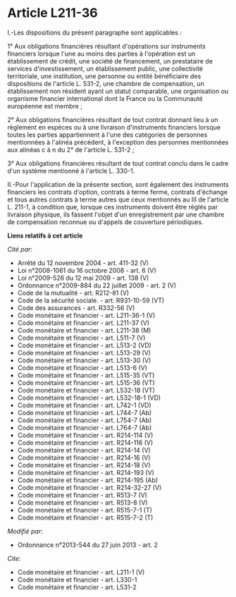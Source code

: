 # Article L211-36

I.-Les dispositions du présent paragraphe sont applicables : 

1° Aux obligations financières résultant d'opérations sur instruments financiers lorsque l'une au moins des parties à
l'opération est un établissement de crédit, une société de financement, un prestataire de services d'investissement, un
établissement public, une collectivité territoriale, une institution, une personne ou entité bénéficiaire des dispositions de
l'article L. 531-2, une chambre de compensation, un établissement non résident ayant un statut comparable, une organisation
ou organisme financier international dont la France ou la Communauté européenne est membre ; 

2° Aux obligations financières résultant de tout contrat donnant lieu à un règlement en espèces ou à une livraison
d'instruments financiers lorsque toutes les parties appartiennent à l'une des catégories de personnes mentionnées à l'alinéa
précédent, à l'exception des personnes mentionnées aux alinéas c à n du 2° de l'article L. 531-2 ; 

3° Aux obligations financières résultant de tout contrat conclu dans le cadre d'un système mentionné à l'article L. 330-1. 

II.-Pour l'application de la présente section, sont également des instruments financiers les contrats d'option, contrats à
terme ferme, contrats d'échange et tous autres contrats à terme autres que ceux mentionnés au III de l'article L. 211-1, à
condition que, lorsque ces instruments doivent être réglés par livraison physique, ils fassent l'objet d'un enregistrement
par une chambre de compensation reconnue ou d'appels de couverture périodiques.

**Liens relatifs à cet article**

_Cité par_:

  - Arrêté du 12 novembre 2004 - art. 411-32 (V)
  - Loi n°2008-1061 du 16 octobre 2008 - art. 6 (V)
  - Loi n°2009-526 du 12 mai 2009 - art. 138 (V)
  - Ordonnance n°2009-884 du 22 juillet 2009 - art. 2 (V)
  - Code de la mutualité - art. R212-81 (V)
  - Code de la sécurité sociale. - art. R931-10-59 (VT)
  - Code des assurances - art. R332-56 (V)
  - Code monétaire et financier - art. L211-36-1 (V)
  - Code monétaire et financier - art. L211-37 (V)
  - Code monétaire et financier - art. L211-38 (M)
  - Code monétaire et financier - art. L511-7 (V)
  - Code monétaire et financier - art. L513-2 (VD)
  - Code monétaire et financier - art. L513-29 (V)
  - Code monétaire et financier - art. L513-30 (V)
  - Code monétaire et financier - art. L513-6 (V)
  - Code monétaire et financier - art. L515-35 (VT)
  - Code monétaire et financier - art. L515-36 (VT)
  - Code monétaire et financier - art. L532-18 (VT)
  - Code monétaire et financier - art. L532-18-1 (VD)
  - Code monétaire et financier - art. L742-1 (VD)
  - Code monétaire et financier - art. L744-7 (Ab)
  - Code monétaire et financier - art. L754-7 (Ab)
  - Code monétaire et financier - art. L764-7 (Ab)
  - Code monétaire et financier - art. R214-114 (V)
  - Code monétaire et financier - art. R214-116 (V)
  - Code monétaire et financier - art. R214-14 (V)
  - Code monétaire et financier - art. R214-16 (V)
  - Code monétaire et financier - art. R214-18 (V)
  - Code monétaire et financier - art. R214-193 (V)
  - Code monétaire et financier - art. R214-195 (Ab)
  - Code monétaire et financier - art. R214-32-27 (V)
  - Code monétaire et financier - art. R513-7 (V)
  - Code monétaire et financier - art. R513-8 (V)
  - Code monétaire et financier - art. R515-7-1 (T)
  - Code monétaire et financier - art. R515-7-2 (T)

_Modifié par_:

  - Ordonnance n°2013-544 du 27 juin 2013 - art. 2

_Cite_:

  - Code monétaire et financier - art. L211-1 (V)
  - Code monétaire et financier - art. L330-1
  - Code monétaire et financier - art. L531-2
